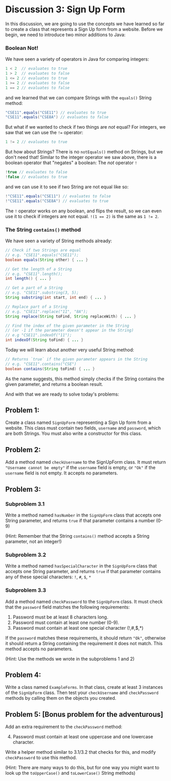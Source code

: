 # Discussion 3: Sign Up Form
In this discussion, we are going to use the concepts we have learned so far to create a class that represents a Sign Up form from a website. Before we begin, we need to introduce two minor additions to Java:

### Boolean Not!
We have seen a variety of operators in Java for comparing integers:
```java
1 < 2  // evaluates to true
1 > 2  // evaluates to false
1 <= 2 // evaluates to true
1 >= 2 // evaluates to false
1 == 2 // evaluates to false
```
and we learned that we can compare Strings with the `equals()` String method:
```java
"CSE11".equals("CSE11") // evaluates to true
"CSE11".equals("CSE8A") // evaluates to false
```
But what if we wanted to check if two things are _not_ equal? For integers, we saw that we can use the `!=` operator:
```java
1 != 2 // evaluates to true
```
But how about Strings? There is no `notEquals()` method on Strings, but we don't need that! Similar to the integer operator we saw above, there is a boolean operator that "negates" a boolean: The _not_ operator `!`
```java
!true // evaluates to false
!false // evaluates to true
```
and we can use it to see if two String are not equal like so:
```java
!"CSE11".equals("CSE11") // evaluates to false
!"CSE11".equals("CSE8A") // evaluates to true
```
The `!` operator works on any boolean, and flips the result, so we can even use it to check if integers are not equal. `!(1 == 2)` is the same as `1 != 2`.


### The String `contains()` method
We have seen a variety of String methods already:
```java
// Check if two Strings are equal
// e.g. "CSE11".equals("CSE11");
boolean equals(String other) { ... }

// Get the length of a String
// e.g. "CSE11".length();
int length() { ... }

// Get a part of a String
// e.g. "CSE11".substring(3, 5);
String substring(int start, int end) { ... }

// Replace part of a String
// e.g. "CSE11".replace("11", "8A");
String replace(String toFind, String replaceWith) { ... }

// Find the index of the given parameter in the String 
// (or -1 if the parameter doesn't appear in the String)
// e.g "CSE11".indexOf("11");
int indexOf(String toFind) { ... }
```
Today we will learn about another very useful String method: 

```java
// Returns `true` if the given parameter appears in the String
// e.g. "CSE11".contains("CSE")
boolean contains(String toFind) { ... }
```

As the name suggests, this method simply checks if the String contains the given parameter, and returns a boolean result. 

And with that we are ready to solve today's problems:

## Problem 1:
Create a class named `SignUpForm` representing a Sign Up form from a website. This class must contain two fields, `username` and `password`, which are both Strings. You must also write a constructor for this class.

## Problem 2:
Add a method named `checkUsername` to the SignUpForm class. It must return `"Username cannot be empty"` if the `username` field is empty, or `"Ok"` if the `username` field is not empty. It accepts no parameters.

## Problem 3:
### Subproblem 3.1
Write a method named `hasNumber` in the `SignUpForm` class that accepts one String parameter, and returns `true` if that parameter contains a number (0-9)

(Hint: Remember that the String `contains()` method accepts a String parameter, not an integer!)

### Subproblem 3.2
Write a method named `hasSpecialCharacter` in the `SignUpForm` class that accepts one String parameter, and returns `true` if that parameter contains any of these special characters: `!`, `#`, `$`, `*`

### Subproblem 3.3
Add a method named `checkPassword` to the `SignUpForm` class. It must check that the `password` field matches the following requirements:

1. Password must be at least 8 characters long.
2. Password must contain at least one number (0-9).
3. Password must contain at least one special character (!,#,$,*)

If the `password` matches these requirements, it should return `"Ok"`, otherwise it should return a String containing the requirement it does not match. This method accepts no parameters.

(Hint: Use the methods we wrote in the subproblems 1 and 2)

## Problem 4:
Write a class named `ExampleForms`. In that class, create at least 3 instances of the `SignUpForm` class. Then test your `checkUsername` and `checkPassword` methods by calling them on the objects you created. 

## Problem 5: [Bonus problem for the adventurous]
Add an extra requirement to the `checkPassword` method:

4. Password must contain at least one uppercase and one lowercase character.

Write a helper method similar to 3.1/3.2 that checks for this, and modify `checkPassword` to use this method.

(Hint: There are many ways to do this, but for one way you might want to look up the `toUpperCase()` and `toLowerCase()` String methods)